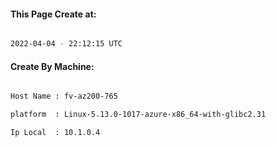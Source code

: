 
   
#### This Page Create at:

```bash

2022-04-04 - 22:12:15 UTC

```

#### Create By Machine:

```bash

Host Name : fv-az200-765

platform  : Linux-5.13.0-1017-azure-x86_64-with-glibc2.31

Ip Local  : 10.1.0.4

```

